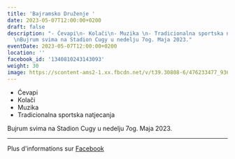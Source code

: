```yaml
---
title: 'Bajramsko Druženje '
date: 2023-05-07T12:00:00+0200
draft: false
description: "- Ćevapi\n- Kolači\n- Muzika \n- Tradicionalna sportska natjecanja\n\
  \nBujrum svima na Stadion Cugy u nedelju 7og. Maja 2023."
eventDate: 2023-05-07T12:00:00+0200
location: ''
facebook_id: '1340810243143093'
weight: 30
image: https://scontent-ams2-1.xx.fbcdn.net/v/t39.30808-6/476233477_936651505262116_4103480540059516894_n.jpg?_nc_cat=110&ccb=1-7&_nc_sid=9e60e4&_nc_ohc=pDY692usPLcQ7kNvwGDJgDw&_nc_oc=AdnrayUl0SPRCtGpw_Kt4fPH5tsmK5VkxtemcQhiuZIKDIGJaAh0Cm3f4IfcINEBGiI&_nc_zt=23&_nc_ht=scontent-ams2-1.xx&edm=ABTKTjYEAAAA&_nc_gid=VahQ3aAqQTRoCRCHhMLrtA&_nc_tpa=Q5bMBQE2leSUP_IuftIVLtGt6Q15KasWkTXGkWLtN5VRLtDfa5TZVUT_niJzu0CfDw1FoajRz-M9k7r1hg&oh=00_Afdb6mLs4Wy_wBA9OKSfayRecrboRRNYUVMYTOLL1fgYuw&oe=6909ED4B
---
```


- Ćevapi
- Kolači
- Muzika 
- Tradicionalna sportska natjecanja

Bujrum svima na Stadion Cugy u nedelju 7og. Maja 2023.

---

Plus d'informations sur [Facebook](https://facebook.com/events/1340810243143093)